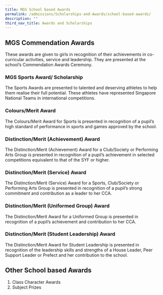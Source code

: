 ```yaml
---
title: MGS School based Awards
permalink: /admissions/Scholarships-and-Awards/school-based-awards/
description: ""
third_nav_title: Awards and Scholarships
---
```

## MGS Commendation Awards
These awards are given to girls in recognition of their achievements in co-curricular activities, service and leadership. They are presented at the school’s Commendation Awards Ceremony.

### MGS Sports Award/ Scholarship

The Sports Awards are presented to talented and deserving athletes to help them realise their full potential. These athletes have represented Singapore National Teams in international competitions.

### Colours/Merit Award
The Colours/Merit Award for Sports is presented in recognition of a pupil’s high
standard of performance in sports and games approved by the school.

### Distinction/Merit (Achievement) Award
The Distinction/Merit (Achievement) Award for a Club/Society or Performing Arts Group is presented in recognition of a pupil’s achievement in selected competitions equivalent to that of the SYF or higher.

###  Distinction/Merit (Service) Award
The Distinction/Merit (Service) Award for a Sports, Club/Society or Performing Arts Group is presented in recognition of a pupil’s strong commitment and contribution as a leader to her CCA.

### Distinction/Merit (Uniformed Group) Award 
The Distinction/Merit Award for a Uniformed Group is presented in recognition of a pupil’s achievement and contribution to her CCA.

### Distinction/Merit (Student Leadership) Award 
The Distinction/Merit Award for Student Leadership is presented in recognition of the leadership skills and strengths of a House Leader, Peer Support Leader or Prefect and her contribution to the school.


## Other School based Awards
1. Class Character Awards
2. Subject Prizes 
